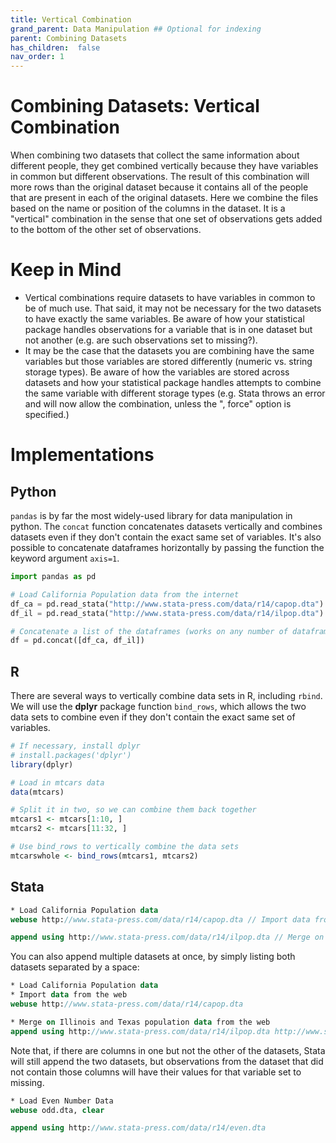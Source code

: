 ```yaml
---
title: Vertical Combination
grand_parent: Data Manipulation ## Optional for indexing
parent: Combining Datasets
has_children:  false
nav_order: 1
---
```


# Combining Datasets: Vertical Combination

When combining two datasets that collect the same information about different people, they get combined vertically because they have variables in common but different observations. The result of this combination will more rows than the original dataset because it contains all of the people that are present in each of the original datasets. Here we combine the files based on the name or position of the columns in the dataset. It is a "vertical" combination in the sense that one set of observations gets added to the bottom of the other set of observations.

# Keep in Mind
- Vertical combinations require datasets to have variables in common to be of much use. That said, it may not be necessary for the two datasets to have exactly the same variables. Be aware of how your statistical package handles observations for a variable that is in one dataset but not another (e.g. are such observations set to missing?).
- It may be the case that the datasets you are combining have the same variables but those variables are stored differently (numeric vs. string storage types). Be aware of how the variables are stored across datasets and how your statistical package handles attempts to combine the same variable with different storage types (e.g. Stata throws an error and will now allow the combination, unless the ", force" option is specified.)

# Implementations

## Python

`pandas` is by far the most widely-used library for data manipulation in python. The `concat` function concatenates datasets vertically and combines datasets even if they don't contain the exact same set of variables. It's also possible to concatenate dataframes horizontally by passing the function the keyword argument `axis=1`.

```python
import pandas as pd

# Load California Population data from the internet
df_ca = pd.read_stata("http://www.stata-press.com/data/r14/capop.dta")
df_il = pd.read_stata("http://www.stata-press.com/data/r14/ilpop.dta")

# Concatenate a list of the dataframes (works on any number of dataframes)
df = pd.concat([df_ca, df_il])
```

## R

There are several ways to vertically combine data sets in R, including `rbind`. We will use the **dplyr** package function `bind_rows`, which allows the two data sets to combine even if they don't contain the exact same set of variables.

```r
# If necessary, install dplyr
# install.packages('dplyr')
library(dplyr)

# Load in mtcars data
data(mtcars)

# Split it in two, so we can combine them back together
mtcars1 <- mtcars[1:10, ]
mtcars2 <- mtcars[11:32, ]

# Use bind_rows to vertically combine the data sets
mtcarswhole <- bind_rows(mtcars1, mtcars2)
```

## Stata

```stata
* Load California Population data
webuse http://www.stata-press.com/data/r14/capop.dta // Import data from the web

append using http://www.stata-press.com/data/r14/ilpop.dta // Merge on Illinois population data from the web
```
You can also append multiple datasets at once, by simply listing both datasets separated by a space:

```stata
* Load California Population data
* Import data from the web
webuse http://www.stata-press.com/data/r14/capop.dta

* Merge on Illinois and Texas population data from the web
append using http://www.stata-press.com/data/r14/ilpop.dta http://www.stata-press.com/data/r14/txpop.dta
```
Note that, if there are columns in one but not the other of the datasets, Stata will still append the two datasets, but observations from the dataset that did not contain those columns will have their values for that variable set to missing.

```stata
* Load Even Number Data
webuse odd.dta, clear

append using http://www.stata-press.com/data/r14/even.dta

```

